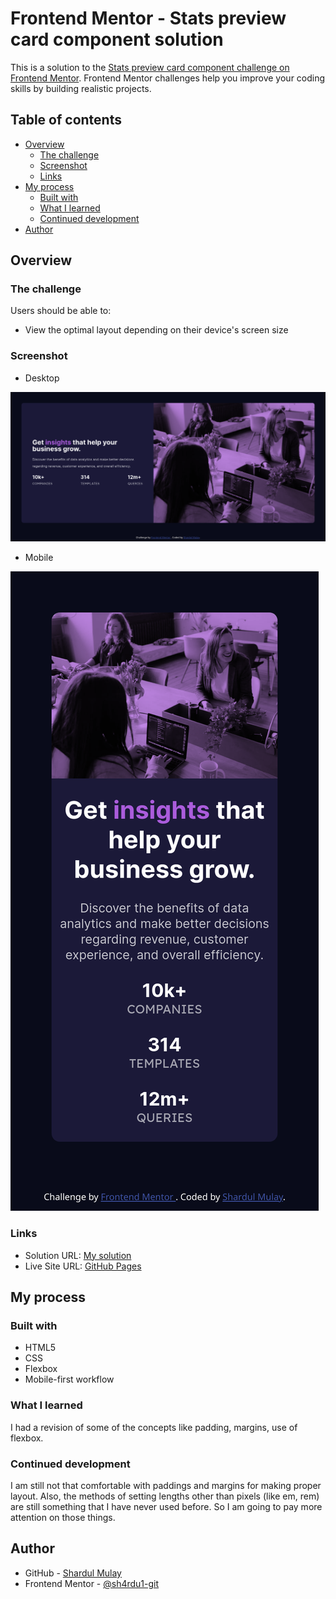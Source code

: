 # Frontend Mentor - Stats preview card component solution

This is a solution to the [Stats preview card component challenge on Frontend Mentor](https://www.frontendmentor.io/challenges/stats-preview-card-component-8JqbgoU62). Frontend Mentor challenges help you improve your coding skills by building realistic projects. 

## Table of contents

- [Overview](#overview)
  - [The challenge](#the-challenge)
  - [Screenshot](#screenshot)
  - [Links](#links)
- [My process](#my-process)
  - [Built with](#built-with)
  - [What I learned](#what-i-learned)
  - [Continued development](#continued-development)
- [Author](#author)

## Overview

### The challenge

Users should be able to:

- View the optimal layout depending on their device's screen size

### Screenshot
- Desktop

![](./card-desktop.png)

- Mobile

![](./card-mobile.png)

### Links

- Solution URL: [My solution](https://www.frontendmentor.io/solutions/stats-preview-card-component-1fN1ig1yF)
- Live Site URL: [GitHub Pages](https://sh4rdu1-git.github.io/fm-stats-preview-card-component/)

## My process

### Built with

- HTML5
- CSS
- Flexbox
- Mobile-first workflow

### What I learned

I had a revision of some of the concepts like padding, margins, use of flexbox.

### Continued development

I am still not that comfortable with paddings and margins for making proper layout. Also, the methods of setting lengths other than pixels (like em, rem) are still something that I have never used before. So I am going to pay more attention on those things.

## Author

- GitHub - [Shardul Mulay](https://github.com/sh4rdu1-git)
- Frontend Mentor - [@sh4rdu1-git](https://www.frontendmentor.io/profile/sh4rdu1-git)

